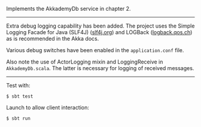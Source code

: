 Implements the AkkademyDb service in chapter 2.

***

Extra debug logging capability has been added.  The project uses
the Simple Logging Facade for Java (SLF4J) ([slf4j.org](http://www.slf4j.org/))
and LOGBack ([logback.qos.ch](http://logback.qos.ch/)) as is recommended in the Akka
docs.

Various debug switches have been enabled in the `application.conf` file.

Also note the use of ActorLogging mixin and LoggingReceive in `AkkademyDb.scala`. The
latter is necessary for logging of received messages.

***

Test with:

`$ sbt test`

Launch to allow client interaction:

`$ sbt run` 
